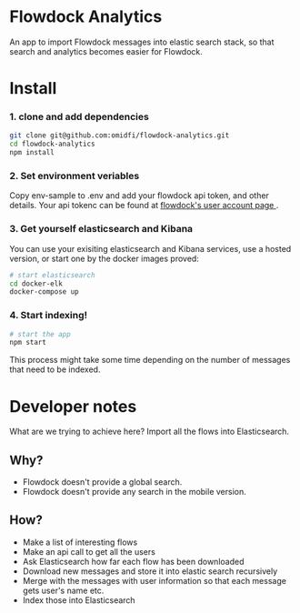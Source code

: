 # Flowdock Analytics

An app to import Flowdock messages into elastic search stack, so that search and analytics becomes easier for Flowdock.

# Install
### 1. clone and add dependencies  
```bash
git clone git@github.com:omidfi/flowdock-analytics.git
cd flowdock-analytics
npm install
```
### 2. Set environment veriables
Copy env-sample to .env and add your flowdock api token, and other details.
Your api tokenc can be found at [flowdock's user account page ](https://www.flowdock.com/account/tokens).

### 3. Get yourself elasticsearch and Kibana
You can use your exisiting elasticsearch and Kibana services, use a hosted version, or start one by the docker images proved: 

```bash
# start elasticsearch
cd docker-elk
docker-compose up
```
### 4. Start indexing!

```bash
# start the app
npm start
```
This process might take some time depending on the number of messages that need to be indexed.

# Developer notes
What are we trying to achieve here?
Import all the flows into Elasticsearch.

## Why?
  * Flowdock doesn't provide a global search. 
  * Flowdock doesn't provide any search in the mobile version. 

## How?
  * Make a list of interesting flows
  * Make an api call to get all the users
  * Ask Elasticsearch how far each flow has been downloaded
  * Download new messages and store it into elastic search recursively
  * Merge with the messages with user information so that each message gets user's name etc.
  * Index those into Elasticsearch
